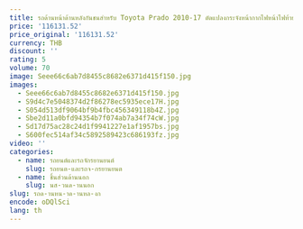 ```yaml
---
title: รถด้านหน้าด้านหลังกันชนสําหรับ Toyota Prado 2010-17 ดัดแปลงกระจังหน้ากากไฟหน้าไฟท้าย Trim อุปกรณ์เสริมอัตโนมัติ
price: '116131.52'
price_original: '116131.52'
currency: THB
discount: ''
rating: 5
volume: 70
image: Seee66c6ab7d8455c8682e6371d415f150.jpg
images:
  - Seee66c6ab7d8455c8682e6371d415f150.jpg
  - S9d4c7e5048374d2f86278ec5935ece17H.jpg
  - S054d513df9064bf9b4fbc456349118b4Z.jpg
  - Sbe2d11a0bfd94354b7f074ab7a34f74cW.jpg
  - Sd17d75ac28c24d1f9941227e1af1957bs.jpg
  - S600fec514af34c5892589423c686193fz.jpg
video: ''
categories:
  - name: รถยนต์และรถจักรยานยนต์
    slug: รถยนต-และรถจ-กรยานยนต
  - name: ชิ้นส่วนด้านนอก
    slug: นส-วนด-านนอก
slug: รถด-านหน-าด-านหล-งก
encode: oDQlSci
lang: th
---
```

  